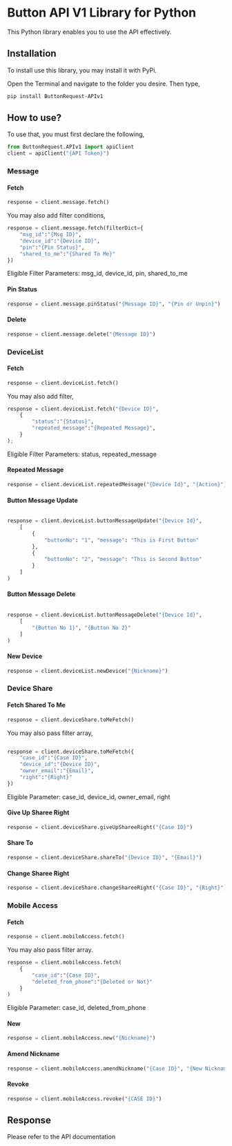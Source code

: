 
# Button API V1 Library for Python
This Python library enables you to use the API effectively.

## Installation
To install use this library, you may install it with PyPi.

Open the Terminal and navigate to the folder you desire. Then type,
```bash
pip install ButtonRequest-APIv1
```

## How to use?


To use that, you must first declare the following,
```python
from ButtonRequest.APIv1 import apiClient
client = apiClient("{API Token}")
```

### Message
#### Fetch

```python
response = client.message.fetch()
```
You may also add filter conditions,
```python
response = client.message.fetch(filterDict={
    "msg_id":"{Msg ID}",
    "device_id":"{Device ID}",
    "pin":"{Pin Status}",
    "shared_to_me":"{Shared To Me}"
})

```
Eligible Filter Parameters: msg_id, device_id, pin, shared_to_me

#### Pin Status

```python
response = client.message.pinStatus("{Message ID}", "{Pin or Unpin}")
```

#### Delete
```python
response = client.message.delete("{Message ID}")
```

### DeviceList

#### Fetch
```python
response = client.deviceList.fetch()
```
You may also add filter,
```python
response = client.deviceList.fetch("{Device ID}",
    {
        "status":"{Status}",
        "repeated_message":"{Repeated Message}",
    }
);
```
Eligible Filter Parameters: status, repeated_message


#### Repeated Message
```python
response = client.deviceList.repeatedMessage("{Device Id}", "{Action}")
```

#### Button Message Update
```python

response = client.deviceList.buttonMessageUpdate("{Device Id}", 
    [
        {
            "buttonNo": "1", "message": "This is First Button"
        },
        {
            "buttonNo": "2", "message": "This is Second Button"
        }
    ]
)

```

#### Button Message Delete
```python

response = client.deviceList.buttonMessageDelete("{Device Id}", 
    [
        "{Button No 1}", "{Button No 2}"
    ]
)
```

#### New Device
```python
response = client.deviceList.newDevice("{Nickname}")
```

### Device Share
#### Fetch Shared To Me
```python
response = client.deviceShare.toMeFetch()
```
You may also pass filter array,
```python

response = client.deviceShare.toMeFetch({
    "case_id":"{Case ID}",
    "device_id":"{Device ID}",
    "owner_email":"{Email}",
    "right":"{Right}" 
})
```
Eligible Parameter: case_id, device_id, owner_email, right

#### Give Up Sharee Right
```python
response = client.deviceShare.giveUpShareeRight("{Case ID}")
```

#### Share To
```python
response = client.deviceShare.shareTo("{Device ID}", "{Email}")
```


#### Change Sharee Right
```python
response = client.deviceShare.changeShareeRight("{Case ID}", "{Right}")
```

### Mobile Access

#### Fetch
```python
response = client.mobileAccess.fetch()
```
You may also pass filter array.

```python
response = client.mobileAccess.fetch(
    {
        "case_id":"{Case ID}",
        "deleted_from_phone":"{Deleted or Not}"
    }
)
```
Eligible Parameter: case_id, deleted_from_phone

#### New
```python
response = client.mobileAccess.new("{Nickname}")
```

#### Amend Nickname


```python
response = client.mobileAccess.amendNickname("{Case ID}", "{New Nickname}")
```
#### Revoke

```python
response = client.mobileAccess.revoke("{CASE ID}")
```


## Response

Please refer to the API documentation
